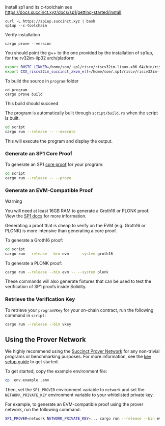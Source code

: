 
Install sp1 and its c-toolchain
see https://docs.succinct.xyz/docs/sp1/getting-started/install
```
curl -L https://sp1up.succinct.xyz | bash
sp1up --c-toolchain
```

Verify installation
```
cargo prove --version
```

You should point the g++ to the one provided by the installation of sp1up, for the rv32im-ilp32 arch/platform
```sh
export RUSTC_LINKER=/home/som/.sp1/riscv/riscv32im-linux-x86_64/bin/riscv32-unknown-elf-ld 
export CXX_riscv32im_succinct_zkvm_elf=/home/som/.sp1/riscv/riscv32im-linux-x86_64/bin/riscv32-unknown-elf-g++ 
```

To build the source in `program` folder
```
cd program
cargo prove build
```
This build should succeed

The program is automatically built through `script/build.rs` when the script is built.

```sh
cd script
cargo run --release -- --execute
```

This will execute the program and display the output.

### Generate an SP1 Core Proof

To generate an SP1 [core proof](https://docs.succinct.xyz/docs/sp1/generating-proofs/proof-types#core-default) for your program:

```sh
cd script
cargo run --release -- --prove
```

### Generate an EVM-Compatible Proof

> [!WARNING]
> You will need at least 16GB RAM to generate a Groth16 or PLONK proof. View the [SP1 docs](https://docs.succinct.xyz/docs/sp1/getting-started/hardware-requirements#local-proving) for more information.

Generating a proof that is cheap to verify on the EVM (e.g. Groth16 or PLONK) is more intensive than generating a core proof.

To generate a Groth16 proof:

```sh
cd script
cargo run --release --bin evm -- --system groth16
```

To generate a PLONK proof:

```sh
cargo run --release --bin evm -- --system plonk
```

These commands will also generate fixtures that can be used to test the verification of SP1 proofs
inside Solidity.

### Retrieve the Verification Key

To retrieve your `programVKey` for your on-chain contract, run the following command in `script`:

```sh
cargo run --release --bin vkey
```

## Using the Prover Network

We highly recommend using the [Succinct Prover Network](https://docs.succinct.xyz/docs/network/introduction) for any non-trivial programs or benchmarking purposes. For more information, see the [key setup guide](https://docs.succinct.xyz/docs/network/developers/key-setup) to get started.

To get started, copy the example environment file:

```sh
cp .env.example .env
```

Then, set the `SP1_PROVER` environment variable to `network` and set the `NETWORK_PRIVATE_KEY`
environment variable to your whitelisted private key.

For example, to generate an EVM-compatible proof using the prover network, run the following
command:

```sh
SP1_PROVER=network NETWORK_PRIVATE_KEY=... cargo run --release --bin evm
```
